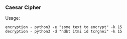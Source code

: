 ### Caesar Cipher
Usage:
```
encryption - python3 -e "some text to encrypt" -k 15
decryption - python3 -d "hdbt itmi id tcrgnei" -k 15
```
